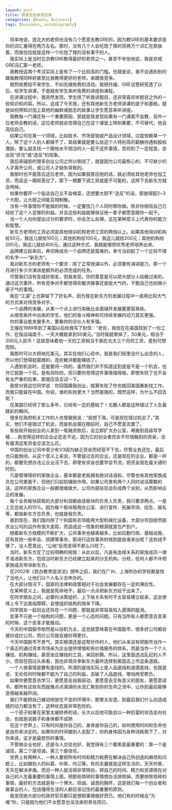 ```yaml
---
layout: post
title: 我曾走在崩溃边缘
categories: [Books, Business]
tags: [business, autobiography]
---
```

<!-- more -->
&#8195;坦率地说，连北大的老师也没有几个愿意去教GRE的，因为教GRE的基本要求是你的词汇量得在两万左右。那时，没有几个人会吃饱了撑的背两万个词汇在那放着，而我恰恰就是这样一个吃饱了撑的没有事干的人。                               
&#8195;我实际上是当时北京教GRE教得最好的老师之一。甚至不夸张地说，我是京城GRE词汇第一老师。                               
&#8195;我教授这两个考试实际上是有了一个比较高的门槛。也就是说，我不会遇到别的跟我教得同样好甚至比我教得更好的老师，来跟我竞争。                               
&#8195;既然收费招不来学生，不如先搞免费的活动。我把托福、GRE试卷研究透了以后，给学生讲课，于是就有学生来听免费的讲座和课程。                               
&#8195;在讲课过程中，我突然发现，学生除了听我讲题目，还非常喜欢听题目之外的一些知识和内容。所以，这成了今天我，还有其他新东方老师讲课的底子和基础，就是如何用知识加上其他的幽默或励志的故事让学生愿意来听讲座。                               
&#8195;我教每一门课还有一个重要原因，那就是我发现如果有一门课我不会教，另外一位老师会教的话，这位老师就会觉得自己在这个课堂上特别重要，不可替代，他会高估自己。                               
&#8195;如果公司在某一个领域，比如技术、市场营销或产品设计领域，过度依赖某一个人，除了这个人别人都做不了，其结果就是要么给这个人特别高的薪酬待遇和股权激励，要么就去找一个跟他水平相当的人一起干这件事情，否则到了一定程度，会出现“挤兑”或“造反”的现象。                               
&#8195;我后来碰到的很多创业公司之所以倒闭了，就是因为公司最核心的、不可缺少的人才离开公司，或公司人才缺失导致的。                               
&#8195;我那时也不能答应这位老师，因为如果我答应他的话，就必须给其他老师也加工资，而且这一期班答应了，那下一期要下调工资就是不可能的，这样下去新东方就会垮掉。                               
&#8195;如果你要开一个饭店自己又不会做菜，还想要大厨不“造反”的话，那就得配2~3个大厨，让大厨之间能互相制衡。                               
&#8195;当有一件事情你不能做的时候，一定要找几个人同时帮你做。除非你相信自己已经给了这个人足够的利益，并且这些利益能够保证他一辈子都愿意跟你一起干。                               
&#8195;当一个人向你提出过分的要求时，你会怎么处理，这在某种意义上代表你的能力和智慧。                               
&#8195;新东方老师的工资必须是其他培训机构老师工资的两倍以上。如果其他培训机构给50元，我这儿就给100元；其他机构给100元，我这儿就给200元；其他机构给200元，我这儿就给400元。通过这种方式，我就能够把优秀老师培养出来。                                
&#8195;品牌建立起来后，再切换成另一个品牌还是蛮难的，幸亏当初起了一个比较不错的名字——“新东方”。                               
&#8195;我对新东方的老师有一个要求：除了正常授课以外，必须要有演讲能力，即一个月进行多少次演讲是额外的必须完成的任务。                               
&#8195;尽管我们没有变成好朋友，但我发现，你的善意是可以把大部分人给暖过来的。通过这次事件，所有竞争对手都觉得俞敏洪做事还是挺大气的，干脆自己也别做小家子气的事情。                               
&#8195;我在“江湖”上也算留下了好名声，因为我在新东方的发展过程中一直用比较大气的方式来对待竞争对手。                               
&#8195;一个品牌的发展，从某一个点上进行突破比全面铺开发展要更容易些。                               
&#8195;从艰苦条件中出来的学生，他们的奋斗精神和可持续发展的动力其实更强。                               
&#8195;你的事业能发展多大，要看你的合伙人有多强。                               
&#8195;王强在1989年到了美国以后给我写了封信：“老俞，我现在在美国找到了一份工作，在饭店端盘子，一天大概能拿到50美元。”当时我就晕掉了，50美元，相当于300元人民币！这就意味着他一天的工资相当于我在北大三个月的工资，差别可想而知。                               
&#8195;我那时可以大把地花美元。其实在他们心目中，我是我们班里没什么出息的人，所以他们觉得挺震撼的，连俞敏洪都能赚钱了。                              
&#8195;人遇到机会时，还是要闯一闯的，虽然我们并不知道这到底是不是一个机会，也许它就是一个坑，是有风险的，但只要你觉得这件事情值得做，即使失败了也不会有太严重的后果，那就应该去试一下。                               
&#8195;我曾对我这位同学说：你回国跟我创业，就算失败了你也能回美国重新找工作，而我只能留在中国。你说，谁的失败更大？当然是我的，既然这样，为什么不回去呢？                               
&#8195;在美国已经待了那么多年，已经有一定的基础了！无数人都是这样错过了人生最精彩的瞬间。                               
&#8195;很多在政府机关工作的人也曾跟我说：“我想下海，可是现在错过机会了。”其实，他们不是错过了机会，而是机会摆在眼前时，自己不愿意去罢了。                               
&#8195;有些刚开始创业的人拿到一笔融资款后，会立即扩大办公室，再搬到高级写字楼……我觉得这样的企业必定走不远，因为它的创业者完全不珍惜融到的资金，没有厘清这笔资金应该怎么花。                               
&#8195;中国的创业公司中至少有1/3因为缺乏资金而经营不下去，尽管业务还在，最后也只能倒闭。从这个意义上来说，不管是过去的企业，还是现在的企业，都是一样的，都要先想办法让企业活下去，即使有资金也要学会节流，把资金用在最关键的时刻。                               
&#8195;凡是管理得好的家族企业，基本都是老板拥有绝对话语权，尽管也有其他家族成员在公司里面干，但他们只起到辅助作用。如果公司里有两个人同时说话算数的话，这样的家族企业一般都很难做大，公司内部往往会形成两个派别，从而影响企业的发展。                               
&#8195;每个业务板块获取的大部分利润都由该板块的负责人负责，我只要求两点。一是上交总收入的15%。因为每个板块租用办公室、进行宣传、拓展市场、招生、报名等，都由新东方总负责，也就是我负责。                               
&#8195;直到现在，我们国内除了个别国有农场能用大型机械化设备，大部分农田依然距农业公司的运作有很大差距，而造成这一现象的根源就是包产到户。                               
&#8195;随着新东方规模的不断扩大，公共事务也越来越多，比如后勤行政、基础设施，还有其他一些年会、团建等事务，那进行这些事务的钱到底由谁来出呢？这些钱不够了，没人愿意出，“公地”反而变得不那么兴旺了。                               
&#8195;当时，新东方定了比较明确的规矩：从此以后，凡是有血缘关系的家族成员一律不准进新东方，包括当时新东方已经建立起来的分支机构、分校，任何人都不许把家族成员带进新东方。                               
&#8195;在2002年《民办教育促进法》颁布之前，我们在广州、上海所办的学校都是找了当地人，让他们以个人名义去申办的。                               
&#8195;在大部分情况下，国家的法律和政策相对于社会发展都存在一定的滞后性。                               
&#8195;在某种意义上，我就是死命地干，最后一点点把新东方给干出来了。                               
&#8195;在同学朋友之间，必要的决策组织、上下级关系有时不太容易建立起来，这会使得上令下达面临障碍，会使组织结构的效率下降。                               
&#8195;同学朋友一起创业还存在一个问题，那就是非常容易陷入感情的旋涡。                               
&#8195;变革不只是一个结构的问题，更是一个心态的问题。只有当所有人都愿意去变革的时候，这个变革才能推动。                               
&#8195;今天的中国股市依然是以投机为主，这也就意味着在中国股市，很多好公司都会被炒成烂公司，而烂公司就会被炒得更烂。                               
&#8195;今天中国股市不景气，其实根源还是这帮炒作的人，他们从来没有把股市当作一个真正的通过资本市场来为企业提供增值和有价值服务的体系，而是当作一个个人赚钱、机构赚钱，甚至坐庄赚钱的工具，来回折腾。所以，这里面违法乱纪的人不少。而现在回过头来看，我也非常庆幸新东方最终选择到美国去上市这条道路。                               
&#8195;一个人做事情是要有底线的。所谓的底线实际上是人品底线和道德底线，也就是说，无论任何时候都不能为了自己的利益，去破了人品底线，哪怕再受欺负。                               
&#8195;如果你更愿意去学习，更愿意去自我驱动，更愿意去交有意义的朋友，更愿意读书，那所有这些东西就像点点滴滴的水流汇聚到你的生命之流中，让你到最后能够变得越来越开阔。                               
&#8195;我们不能把自己被动地放在不变的环境中，那里太安逸，到最后我们什么创造成就的动力都没有了，这种状态是非常危险的。                               
&#8195;一个孩子如果在家里太被娇养的话，长大以后他可能会以一种巨婴的状态走向社会，也就是说脑子和身体都不成熟                               
&#8195;在这个世界上，只有时间是你自己的，身体是你自己的，如何使用时间和生命也是由你来决定的。如果你的时间被别人支配了，你的身体因为各种消耗倒下了，对你来说，这才是最悲伤的事情。                               
&#8195;不管做企业也好，还是与人交往也好，我觉得有三个要素是最重要的：第一个是诚信，第二个是坦诚，第三个是信任。                               
&#8195;世界上有两种人，一种人要把所有时间和精力耗费在解决自己所创造的麻烦和问题上，比如跟别人的纠葛、吵架，内讧等。有的夫妻就是这样生活的，天天吵架，天天在解决矛盾。而另一种人就活得非常明白，把自己的时间、精力和资源用在对自己的人生最重要的事情上面，把那些琐碎的事情想办法排除掉。而要排除琐碎的事情，最好的方法就是有一个博大、坦诚、诚恳的胸怀，这是我们每一个创业者和做事业的人，包括懂得生活的人都应该记住的最重要的原则。                               
&#8195;我发现绝大部分的政府官员都只是想把事情做好而已。他们有的时候会“为难”你，只是因为他们不太愿意也没法承担责任而已。                               

